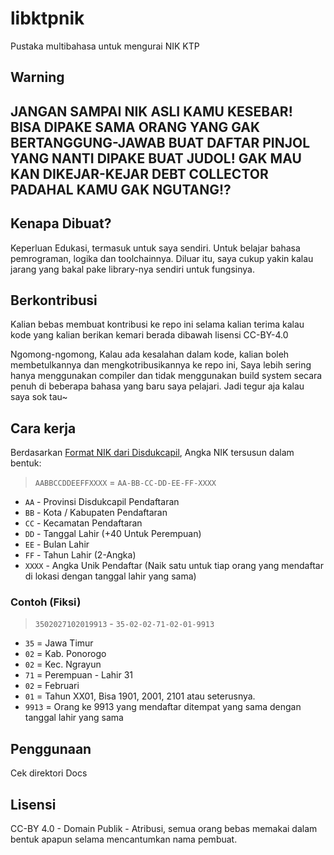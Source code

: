 # libktpnik
Pustaka multibahasa untuk mengurai NIK KTP

## Warning
<h2>
JANGAN SAMPAI NIK ASLI KAMU KESEBAR! BISA DIPAKE SAMA ORANG YANG GAK BERTANGGUNG-JAWAB
BUAT DAFTAR PINJOL YANG NANTI DIPAKE BUAT JUDOL! GAK MAU KAN DIKEJAR-KEJAR DEBT COLLECTOR
PADAHAL KAMU GAK NGUTANG!?
</h2>

## Kenapa Dibuat?
Keperluan Edukasi, termasuk untuk saya sendiri. Untuk belajar bahasa pemrograman, logika dan toolchainnya.
Diluar itu, saya cukup yakin kalau jarang yang bakal pake library-nya sendiri untuk fungsinya.

## Berkontribusi
Kalian bebas membuat kontribusi ke repo ini selama kalian terima kalau kode yang kalian berikan kemari
berada dibawah lisensi CC-BY-4.0

Ngomong-ngomong, Kalau ada kesalahan dalam kode, kalian boleh membetulkannya dan mengkotribusikannya ke
repo ini, Saya lebih sering hanya menggunakan compiler dan tidak menggunakan build system secara penuh di
beberapa bahasa yang baru saya pelajari. Jadi tegur aja kalau saya sok tau~

## Cara kerja
Berdasarkan [Format NIK dari Disdukcapil](https://dispenduk.mojokertokota.go.id/home/berita/Arti-kode-angka-dalam-NIK-E-KTP), 
Angka NIK tersusun dalam bentuk:
> `AABBCCDDEEFFXXXX` = `AA-BB-CC-DD-EE-FF-XXXX`
- `AA` - Provinsi Disdukcapil Pendaftaran
- `BB` - Kota / Kabupaten Pendaftaran
- `CC` - Kecamatan Pendaftaran
- `DD` - Tanggal Lahir (+40 Untuk Perempuan)
- `EE` - Bulan Lahir
- `FF` - Tahun Lahir (2-Angka)
- `XXXX` - Angka Unik Pendaftar (Naik satu untuk tiap orang yang mendaftar di lokasi dengan tanggal lahir yang sama)

### Contoh (Fiksi)
> `3502027102019913` - `35-02-02-71-02-01-9913`
- `35` = Jawa Timur
- `02` = Kab. Ponorogo
- `02` = Kec. Ngrayun
- `71` = Perempuan - Lahir 31
- `02` = Februari
- `01` = Tahun XX01, Bisa 1901, 2001, 2101 atau seterusnya.
- `9913` = Orang ke 9913 yang mendaftar ditempat yang sama dengan tanggal lahir yang sama

## Penggunaan
Cek direktori Docs

## Lisensi
CC-BY 4.0 - Domain Publik - Atribusi, semua orang bebas memakai dalam bentuk apapun selama mencantumkan nama pembuat.